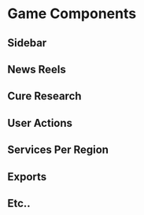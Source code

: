 # Game Components

## Sidebar

## News Reels

## Cure Research

## User Actions

## Services Per Region

## Exports

## Etc..
